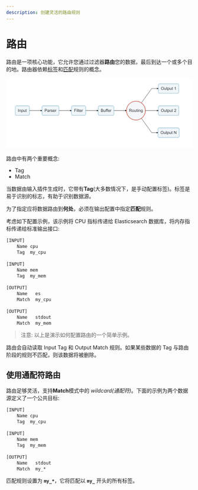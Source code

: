 ```yaml
---
description: 创建灵活的路由规则
---
```


# 路由

路由是一项核心功能，它允许您通过过滤器**路由**您的数据，最后到达一个或多个目的地。路由器依赖[标签](../key-concepts.md#tag)和[匹配](../key-concepts.md#match)规则的概念。

![](../../.gitbook/assets/logging_pipeline_routing.png)

路由中有两个重要概念:

* Tag
* Match

当数据由输入插件生成时，它带有**Tag**\(大多数情况下，是手动配置标签\)。标签是易于识别的标志，有助于识别数据源。

为了指定应将数据路由到**何处**，必须在输出配置中指定**匹配**规则。

考虑如下配置示例，该示例将 CPU 指标传递给 Elasticsearch 数据库，将内存指标传递给标准输出接口:

```text
[INPUT]
    Name cpu
    Tag  my_cpu

[INPUT]
    Name mem
    Tag  my_mem

[OUTPUT]
    Name   es
    Match  my_cpu

[OUTPUT]
    Name   stdout
    Match  my_mem
```

> 注意: 以上是演示如何配置路由的一个简单示例。

路由会自动读取 Input Tag 和 Output Match 规则。如果某些数据的 Tag 与路由阶段的规则不匹配，则该数据将被删除。

## 使用通配符路由 <a id="routing-with-wildcard"></a>

路由足够灵活，支持**Match**模式中的 _wildcard\(通配符\)_。下面的示例为两个数据源定义了一个公共目标:

```text
[INPUT]
    Name cpu
    Tag  my_cpu

[INPUT]
    Name mem
    Tag  my_mem

[OUTPUT]
    Name   stdout
    Match  my_*
```

匹配规则设置为 **`my_*`**，它将匹配以 **`my_`** 开头的所有标签。

